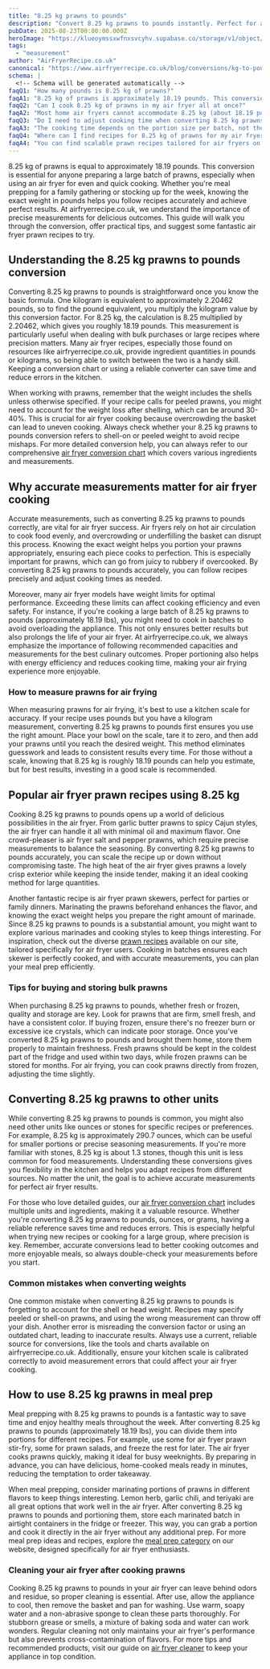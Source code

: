 ```yaml
---
title: "8.25 kg prawns to pounds"
description: "Convert 8.25 kg prawns to pounds instantly. Perfect for air fryer recipes and meal prep. Get accurate results and cooking tips here."
pubDate: 2025-08-23T00:00:00.000Z
heroImage: "https://klueoymssxwfnxsvcyhv.supabase.co/storage/v1/object/public/Shmucket/8-25-kg-prawns-to-pounds.webp"
tags:
  - "measurement"
author: "AirFryerRecipe.co.uk"
canonical: "https://www.airfryerrecipe.co.uk/blog/conversions/kg-to-pounds/8-25-kg-prawns-to-pounds"
schema: |
  <!-- Schema will be generated automatically -->
faqQ1: "How many pounds is 8.25 kg of prawns?"
faqA1: "8.25 kg of prawns is approximately 18.19 pounds. This conversion is based on the standard factor where 1 kilogram equals about 2.20462 pounds. It's a useful measurement for bulk cooking or when following recipes that use imperial units."
faqQ2: "Can I cook 8.25 kg of prawns in my air fryer all at once?"
faqA2: "Most home air fryers cannot accommodate 8.25 kg (about 18.19 pounds) of prawns in a single batch due to basket size and capacity limits. Overcrowding prevents proper air circulation, leading to uneven cooking. It's best to cook in smaller batches, ensuring each prawn is in a single layer for crisp, even results."
faqQ3: "Do I need to adjust cooking time when converting 8.25 kg prawns to pounds for air frying?"
faqA3: "The cooking time depends on the portion size per batch, not the total weight. Whether you're cooking 500 grams or 1 pound, the key is to avoid overcrowding. For prawns, air fry at 200°C for 5-8 minutes per batch, shaking halfway, until pink and opaque. Always check for doneness rather than relying solely on time."
faqQ4: "Where can I find recipes for 8.25 kg of prawns for my air fryer?"
faqA4: "You can find scalable prawn recipes tailored for air fryers on websites like airfryerrecipe.co.uk. Look for dishes like garlic prawns, spicy prawn skewers, or lemon herb prawns, and adjust the ingredients based on your converted weight. Many recipes provide guidance for batch cooking and marinating, making them perfect for large quantities."
---
```

<p>8.25 kg of prawns is equal to approximately 18.19 pounds. This conversion is essential for anyone preparing a large batch of prawns, especially when using an air fryer for even and quick cooking. Whether you're meal prepping for a family gathering or stocking up for the week, knowing the exact weight in pounds helps you follow recipes accurately and achieve perfect results. At airfryerrecipe.co.uk, we understand the importance of precise measurements for delicious outcomes. This guide will walk you through the conversion, offer practical tips, and suggest some fantastic air fryer prawn recipes to try.</p>

<h2>Understanding the 8.25 kg prawns to pounds conversion</h2>
<p>Converting 8.25 kg prawns to pounds is straightforward once you know the basic formula. One kilogram is equivalent to approximately 2.20462 pounds, so to find the pound equivalent, you multiply the kilogram value by this conversion factor. For 8.25 kg, the calculation is 8.25 multiplied by 2.20462, which gives you roughly 18.19 pounds. This measurement is particularly useful when dealing with bulk purchases or large recipes where precision matters. Many air fryer recipes, especially those found on resources like airfryerrecipe.co.uk, provide ingredient quantities in pounds or kilograms, so being able to switch between the two is a handy skill. Keeping a conversion chart or using a reliable converter can save time and reduce errors in the kitchen.</p>

<p>When working with prawns, remember that the weight includes the shells unless otherwise specified. If your recipe calls for peeled prawns, you might need to account for the weight loss after shelling, which can be around 30-40%. This is crucial for air fryer cooking because overcrowding the basket can lead to uneven cooking. Always check whether your 8.25 kg prawns to pounds conversion refers to shell-on or peeled weight to avoid recipe mishaps. For more detailed conversion help, you can always refer to our comprehensive <a href="https://www.airfryerrecipe.co.uk/air-fryer-conversion-chart">air fryer conversion chart</a> which covers various ingredients and measurements.</p>

<h2>Why accurate measurements matter for air fryer cooking</h2>
<p>Accurate measurements, such as converting 8.25 kg prawns to pounds correctly, are vital for air fryer success. Air fryers rely on hot air circulation to cook food evenly, and overcrowding or underfilling the basket can disrupt this process. Knowing the exact weight helps you portion your prawns appropriately, ensuring each piece cooks to perfection. This is especially important for prawns, which can go from juicy to rubbery if overcooked. By converting 8.25 kg prawns to pounds accurately, you can follow recipes precisely and adjust cooking times as needed.</p>

<p>Moreover, many air fryer models have weight limits for optimal performance. Exceeding these limits can affect cooking efficiency and even safety. For instance, if you're cooking a large batch of 8.25 kg prawns to pounds (approximately 18.19 lbs), you might need to cook in batches to avoid overloading the appliance. This not only ensures better results but also prolongs the life of your air fryer. At airfryerrecipe.co.uk, we always emphasize the importance of following recommended capacities and measurements for the best culinary outcomes. Proper portioning also helps with energy efficiency and reduces cooking time, making your air frying experience more enjoyable.</p>

<h3>How to measure prawns for air frying</h3>
<p>When measuring prawns for air frying, it's best to use a kitchen scale for accuracy. If your recipe uses pounds but you have a kilogram measurement, converting 8.25 kg prawns to pounds first ensures you use the right amount. Place your bowl on the scale, tare it to zero, and then add your prawns until you reach the desired weight. This method eliminates guesswork and leads to consistent results every time. For those without a scale, knowing that 8.25 kg is roughly 18.19 pounds can help you estimate, but for best results, investing in a good scale is recommended.</p>

<h2>Popular air fryer prawn recipes using 8.25 kg</h2>
<p>Cooking 8.25 kg prawns to pounds opens up a world of delicious possibilities in the air fryer. From garlic butter prawns to spicy Cajun styles, the air fryer can handle it all with minimal oil and maximum flavor. One crowd-pleaser is air fryer salt and pepper prawns, which require precise measurements to balance the seasoning. By converting 8.25 kg prawns to pounds accurately, you can scale the recipe up or down without compromising taste. The high heat of the air fryer gives prawns a lovely crisp exterior while keeping the inside tender, making it an ideal cooking method for large quantities.</p>

<p>Another fantastic recipe is air fryer prawn skewers, perfect for parties or family dinners. Marinating the prawns beforehand enhances the flavor, and knowing the exact weight helps you prepare the right amount of marinade. Since 8.25 kg prawns to pounds is a substantial amount, you might want to explore various marinades and cooking styles to keep things interesting. For inspiration, check out the diverse <a href="https://www.airfryerrecipe.co.uk/recipes">prawn recipes</a> available on our site, tailored specifically for air fryer users. Cooking in batches ensures each skewer is perfectly cooked, and with accurate measurements, you can plan your meal prep efficiently.</p>

<h3>Tips for buying and storing bulk prawns</h3>
<p>When purchasing 8.25 kg prawns to pounds, whether fresh or frozen, quality and storage are key. Look for prawns that are firm, smell fresh, and have a consistent color. If buying frozen, ensure there's no freezer burn or excessive ice crystals, which can indicate poor storage. Once you've converted 8.25 kg prawns to pounds and brought them home, store them properly to maintain freshness. Fresh prawns should be kept in the coldest part of the fridge and used within two days, while frozen prawns can be stored for months. For air frying, you can cook prawns directly from frozen, adjusting the time slightly.</p>

<h2>Converting 8.25 kg prawns to other units</h2>
<p>While converting 8.25 kg prawns to pounds is common, you might also need other units like ounces or stones for specific recipes or preferences. For example, 8.25 kg is approximately 290.7 ounces, which can be useful for smaller portions or precise seasoning measurements. If you're more familiar with stones, 8.25 kg is about 1.3 stones, though this unit is less common for food measurements. Understanding these conversions gives you flexibility in the kitchen and helps you adapt recipes from different sources. No matter the unit, the goal is to achieve accurate measurements for perfect air fryer results.</p>

<p>For those who love detailed guides, our <a href="https://www.airfryerrecipe.co.uk/air-fryer-conversion-chart">air fryer conversion chart</a> includes multiple units and ingredients, making it a valuable resource. Whether you're converting 8.25 kg prawns to pounds, ounces, or grams, having a reliable reference saves time and reduces errors. This is especially helpful when trying new recipes or cooking for a large group, where precision is key. Remember, accurate conversions lead to better cooking outcomes and more enjoyable meals, so always double-check your measurements before you start.</p>

<h3>Common mistakes when converting weights</h3>
<p>One common mistake when converting 8.25 kg prawns to pounds is forgetting to account for the shell or head weight. Recipes may specify peeled or shell-on prawns, and using the wrong measurement can throw off your dish. Another error is misreading the conversion factor or using an outdated chart, leading to inaccurate results. Always use a current, reliable source for conversions, like the tools and charts available on airfryerrecipe.co.uk. Additionally, ensure your kitchen scale is calibrated correctly to avoid measurement errors that could affect your air fryer cooking.</p>

<h2>How to use 8.25 kg prawns in meal prep</h2>
<p>Meal prepping with 8.25 kg prawns to pounds is a fantastic way to save time and enjoy healthy meals throughout the week. After converting 8.25 kg prawns to pounds (approximately 18.19 lbs), you can divide them into portions for different recipes. For example, use some for air fryer prawn stir-fry, some for prawn salads, and freeze the rest for later. The air fryer cooks prawns quickly, making it ideal for busy weeknights. By preparing in advance, you can have delicious, home-cooked meals ready in minutes, reducing the temptation to order takeaway.</p>

<p>When meal prepping, consider marinating portions of prawns in different flavors to keep things interesting. Lemon herb, garlic chili, and teriyaki are all great options that work well in the air fryer. After converting 8.25 kg prawns to pounds and portioning them, store each marinated batch in airtight containers in the fridge or freezer. This way, you can grab a portion and cook it directly in the air fryer without any additional prep. For more meal prep ideas and recipes, explore the <a href="https://www.airfryerrecipe.co.uk/recipe-category/meal-prep">meal prep category</a> on our website, designed specifically for air fryer enthusiasts.</p>

<h3>Cleaning your air fryer after cooking prawns</h3>
<p>Cooking 8.25 kg prawns to pounds in your air fryer can leave behind odors and residue, so proper cleaning is essential. After use, allow the appliance to cool, then remove the basket and pan for washing. Use warm, soapy water and a non-abrasive sponge to clean these parts thoroughly. For stubborn grease or smells, a mixture of baking soda and water can work wonders. Regular cleaning not only maintains your air fryer's performance but also prevents cross-contamination of flavors. For more tips and recommended products, visit our guide on <a href="https://www.airfryerrecipe.co.uk/air-fryer-cleaner">air fryer cleaner</a> to keep your appliance in top condition.</p>
